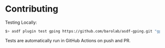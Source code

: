 # Contributing

Testing Locally:

```sh
$> asdf plugin test gping https://github.com/barolab/asdf-gping.git "gping --version"
```

Tests are automatically run in GitHub Actions on push and PR.
